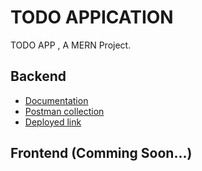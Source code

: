 # TODO APPICATION
TODO APP , A MERN Project. 

## Backend 
- [Documentation](https://github.com/manishdashsharma/TODO-APP/tree/main/Backend#readme)
- [Postman collection](https://documenter.getpostman.com/view/14666556/2s93RUvXea)
- [Deployed link]()

## Frontend (Comming Soon...)
